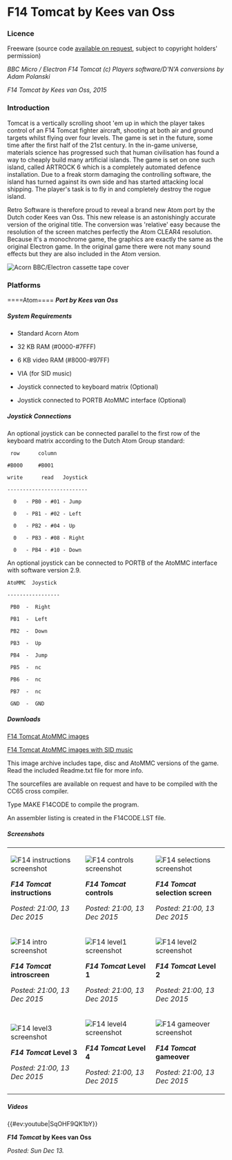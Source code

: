 # F14 Tomcat by Kees van Oss

### Licence

Freeware (source code [available on request](mailto:contact@retrosoftware.co.uk), subject to copyright holders' permission)

_BBC Micro / Electron F14 Tomcat (c) Players software/D'N'A conversions by Adam Polanski_

_F14 Tomcat by Kees van Oss, 2015_

### Introduction

Tomcat is a vertically scrolling shoot 'em up in which the player takes control of an F14 Tomcat fighter aircraft, shooting at both air and ground targets whilst flying over four levels. The game is set in the future, some time after the first half of the 21st century. In the in-game universe, materials science has progressed such that human civilisation has found a way to cheaply build many artificial islands. The game is set on one such island, called ARTROCK 6 which is a completely automated defence installation. Due to a freak storm damaging the controlling software, the island has turned against its own side and has started attacking local shipping. The player's task is to fly in and completely destroy the rogue island.

Retro Software is therefore proud to reveal a brand new Atom port by the Dutch coder Kees van Oss. This new release is an astonishingly accurate version of the original title. The conversion was 'relative' easy because the resolution of the screen matches perfectly the Atom CLEAR4 resolution. Because it's a monochrome game, the graphics are exactly the same as the original Electron game. In the original game there were not many sound effects but they are also included in the Atom version.

![Acorn BBC/Electron cassette tape cover](../../retrosoftwarecouk_wiki-20160918-wikidump/images/F14-Tomcat.png "Acorn BBC/Electron cassette tape cover")

### Platforms

====Atom==== **_Port by Kees van Oss_**

##### System Requirements

- Standard Acorn Atom

- 32 KB RAM (\#0000-\#7FFF)

- 6 KB video RAM (\#8000-\#97FF)

- VIA (for SID music)

- Joystick connected to keyboard matrix (Optional)

- Joystick connected to PORTB AtoMMC interface (Optional)

##### Joystick Connections

An optional joystick can be connected parallel to the first row of the keyboard matrix according to the Dutch Atom Group standard:

` row      column`

`#B000     #B001`

`write      read   Joystick`

`--------------------------`

`  0   - PB0 - #01 - Jump`

`  0   - PB1 - #02 - Left`

`  0   - PB2 - #04 - Up`

`  0   - PB3 - #08 - Right`

`  0   - PB4 - #10 - Down`

An optional joystick can be connected to PORTB of the AtoMMC interface with software version 2.9.

`AtoMMC  Joystick`

`-----------------`

` PB0  -  Right`

` PB1  -  Left`

` PB2  -  Down`

` PB3  -  Up`

` PB4  -  Jump`

` PB5  -  nc`

` PB6  -  nc`

` PB7  -  nc`

` GND  -  GND`

##### Downloads

[F14 Tomcat AtoMMC images](../../retrosoftwarecouk_wiki-20160918-wikidump/images/F14Tomcat.zip "wikilink")

[F14 Tomcat AtoMMC images with SID music](../../retrosoftwarecouk_wiki-20160918-wikidump/images/F14Tomcat-SID.zip "wikilink")

This image archive includes tape, disc and AtoMMC versions of the game. Read the included Readme.txt file for more info.

The sourcefiles are available on request and have to be compiled with the CC65 cross compiler.

Type MAKE F14CODE to compile the program.

An assembler listing is created in the F14CODE.LST file.

##### Screenshots

<table>

<tbody>

<tr class="odd">

<td><p><img src="F14-instructions.png" title="fig:F14 instructions screenshot" alt="F14 instructions screenshot" /><br />

<strong><em>F14 Tomcat</em> instructions</strong><br />

<em>Posted: 21:00, 13 Dec 2015</em></p></td>

<td><p><img src="F14-controls.png" title="fig:F14 controls screenshot" alt="F14 controls screenshot" /><br />

<strong><em>F14 Tomcat</em> controls</strong><br />

<em>Posted: 21:00, 13 Dec 2015</em></p></td>

<td><p><img src="F14-selections.png" title="fig:F14 selections screenshot" alt="F14 selections screenshot" /><br />

<strong><em>F14 Tomcat</em> selection screen</strong><br />

<em>Posted: 21:00, 13 Dec 2015</em></p></td>

</tr>

<tr class="even">

<td><p><img src="F14-intro.png" title="fig:F14 intro screenshot" alt="F14 intro screenshot" /><br />

<strong><em>F14 Tomcat</em> introscreen</strong><br />

<em>Posted: 21:00, 13 Dec 2015</em></p></td>

<td><p><img src="F14-level1.png" title="fig:F14 level1 screenshot" alt="F14 level1 screenshot" /><br />

<strong><em>F14 Tomcat</em> Level 1</strong><br />

<em>Posted: 21:00, 13 Dec 2015</em></p></td>

<td><p><img src="F14-level2.png" title="fig:F14 level2 screenshot" alt="F14 level2 screenshot" /><br />

<strong><em>F14 Tomcat</em> Level 2</strong><br />

<em>Posted: 21:00, 13 Dec 2015</em></p></td>

</tr>

<tr class="odd">

<td><p><img src="F14-level3.png" title="fig:F14 level3 screenshot" alt="F14 level3 screenshot" /><br />

<strong><em>F14 Tomcat</em> Level 3</strong><br />

<em>Posted: 21:00, 13 Dec 2015</em></p></td>

<td><p><img src="F14-level4.png" title="fig:F14 level4 screenshot" alt="F14 level4 screenshot" /><br />

<strong><em>F14 Tomcat</em> Level 4</strong><br />

<em>Posted: 21:00, 13 Dec 2015</em></p></td>

<td><p><img src="F14-gameover.png" title="fig:F14 gameover screenshot" alt="F14 gameover screenshot" /><br />

<strong><em>F14 Tomcat</em> gameover</strong><br />

<em>Posted: 21:00, 13 Dec 2015</em></p></td>

</tr>

</tbody>

</table>

##### Videos

{{\#ev:youtube|SqOHF9QK1bY}}

**_F14 Tomcat_ by Kees van Oss**

_Posted: Sun Dec 13._
